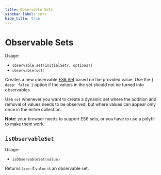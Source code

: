 ```yaml
---
title: Observable Sets
sidebar_label: sets
hide_title: true
---
```


<script async type="text/javascript" src="//cdn.carbonads.com/carbon.js?serve=CEBD4KQ7&placement=mobxjsorg" id="_carbonads_js"></script>

# Observable Sets

Usage:

-   `observable.set(initialSet?, options?)`
-   `observable(set)`

Creates a new observable [ES6 Set](https://developer.mozilla.org/en-US/docs/Web/JavaScript/Reference/Global_Objects/Set) based on the provided value. Use the `{ deep: false }` option if the values in the set should not be turned into observables.

Use `set` whenever you want to create a dynamic set where the addition and removal of values needs to be observed, but where values can appear only once in the entire collection.

**Note:** your browser needs to support ES6 sets, or you have to use a polyfill to make them work.

## `isObservableSet`

Usage:

-   `isObservableSet(value)`

Returns `true` if `value` is an observable set.
